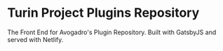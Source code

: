 # Turin Project Plugins Repository

The Front End for Avogadro's Plugin Repository. Built with GatsbyJS and served with Netlify.

